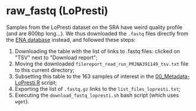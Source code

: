 # raw_fastq (LoPresti)

Samples from the LoPresti dataset on the SRA have weird quality profile (and are 800bp long...). We thus downloaded the `.fastq` files directly from the [ENA database](https://www.ebi.ac.uk/ena/browser/view/PRJNA391149) instead, and followed these steps:
1. Downloading the table with the list of links to .fastq files: clicked on "TSV" next to "Download report";
2. Moving the downloaded `filereport_read_run_PRJNA391149_tsv.txt` file to this current directory;
3. Subsetting this table to the 163 samples of interest in the [00_Metadata-LoPresti.R](../../../../scripts/analysis-individual/LoPresti-2019/00_Metadata-LoPresti.R) script;
4. Exporting the list of `.fastq.gz` links to the `list_files_lopresti.txt`;
5. Executing the `download_fastq_lopresti.sh` bash script (which uses `wget`).